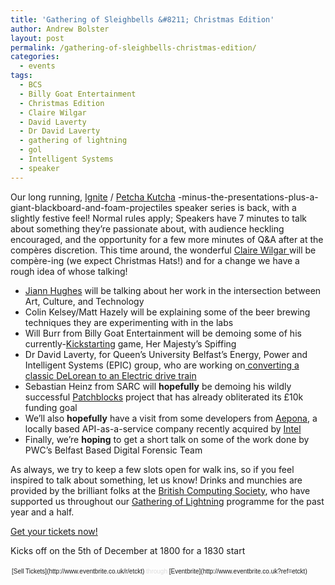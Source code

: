 ```yaml
---
title: 'Gathering of Sleighbells &#8211; Christmas Edition'
author: Andrew Bolster
layout: post
permalink: /gathering-of-sleighbells-christmas-edition/
categories:
  - events
tags:
  - BCS
  - Billy Goat Entertainment
  - Christmas Edition
  - Claire Wilgar
  - David Laverty
  - Dr David Laverty
  - gathering of lightning
  - gol
  - Intelligent Systems
  - speaker
---
```

Our long running, [Ignite][1] / [Petcha Kutcha][2] -minus-the-presentations-plus-a-giant-blackboard-and-foam-projectiles speaker series is back, with a slightly festive feel! Normal rules apply; Speakers have 7 minutes to talk about something they&#8217;re passionate about, with audience heckling encouraged, and the opportunity for a few more minutes of Q&A after at the compères discretion. This time around, the wonderful [Claire Wilgar ][3]will be compère-ing (we expect Christmas Hats!) and for a change we have a rough idea of whose talking!

*   [Jiann Hughes](http://jiannhughes.com/) will be talking about her work in the intersection between Art, Culture, and Technology
*   Colin Kelsey/Matt Hazely will be explaining some of the beer brewing techniques they are experimenting with in the labs
*   Will Burr from Billy Goat Entertainment will be demoing some of his currently-[Kickstarting](http://www.kickstarter.com/projects/1236117571/her-majestys-spiffing) game, Her Majesty&#8217;s Spiffing
*   Dr David Laverty, for Queen&#8217;s University Belfast&#8217;s Energy, Power and Intelligent Systems (EPIC) group, who are working on[ converting a classic DeLorean to an Electric drive train](https://www.facebook.com/QUBEV)
*   Sebastian Heinz from SARC will **hopefully** be demoing his wildly successful [Patchblocks](http://www.kickstarter.com/projects/2012099678/patchblocks-programmable-mini-synth-modules) project that has already obliterated its £10k funding goal
*   We&#8217;ll also **hopefully** have a visit from some developers from [Aepona](http://www.aepona.com), a locally based API-as-a-service company recently acquired by [Intel](http://www.aepona.com/intel-and-aepona/)
*   Finally, we&#8217;re **hoping** to get a short talk on some of the work done by PWC&#8217;s Belfast Based Digital Forensic Team

As always, we try to keep a few slots open for walk ins, so if you feel inspired to talk about something, let us know! Drinks and munchies are provided by the brilliant folks at the [British Computing Society](http://www.bcs.org/category/10444), who have supported us throughout our <a title="Gathering of Lightning" href="http://farsetlabs.org.uk/blog/gathering-of-lightening/" target="_blank">Gathering of Lightning</a> programme for the past year and a half.

[Get your tickets now!][4]

<p dir="ltr">
  Kicks off on the 5th of December at 1800 for a 1830 start
</p>

<div style="width:100%; text-align:left;" >
  <div style="font-family:Helvetica, Arial; font-size:10px; padding:5px 0 5px; margin:2px; width:100%; text-align:left;" >
    [Sell Tickets](http://www.eventbrite.co.uk/r/etckt) <span style="color:#ddd;">through</span> [Eventbrite](http://www.eventbrite.co.uk?ref=etckt)
  </div>
</div>

 [1]: http://en.wikipedia.org/wiki/Ignite_%28event%29
 [2]: http://www.pechakucha.org/faq
 [3]: https://twitter.com/clairedotw
 [4]: https://www.eventbrite.co.uk/e/bcs-gathering-of-sleighbells-tickets-9009286017
